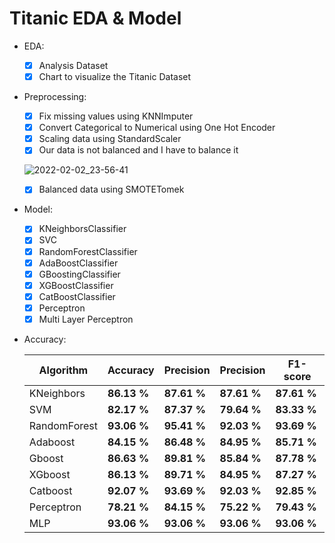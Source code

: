 # Titanic EDA & Model

  - EDA:
    - [x]  Analysis Dataset
    - [x]  Chart to visualize the Titanic Dataset

  - Preprocessing:
  
    - [x]  Fix missing values using KNNImputer
    - [x]  Convert Categorical to Numerical using One Hot Encoder
    - [x]  Scaling data using StandardScaler
    - [x]  Our data is not balanced and I have to balance it
    
    ![2022-02-02_23-56-41](https://user-images.githubusercontent.com/88143329/152232085-5f061c42-2ba2-4124-b8a8-6c2313b5f834.png)
    
    - [x] Balanced data using SMOTETomek

  - Model:

    - [x]  KNeighborsClassifier
    - [x]  SVC
    - [x]  RandomForestClassifier
    - [x]  AdaBoostClassifier
    - [x]  GBoostingClassifier
    - [x]  XGBoostClassifier
    - [x]  CatBoostClassifier
    - [x]  Perceptron
    - [x]  Multi Layer Perceptron

  - Accuracy:

    Algorithm | Accuracy | Precision | Precision | F1-score |
    ------------- | ------------- | ------------- | ------------- | ------------- |
    KNeighbors | **86.13 %** | **87.61 %** | **87.61 %**  | **87.61 %** | 
    SVM | **82.17 %** | **87.37 %** | **79.64 %**  | **83.33 %** |
    RandomForest | **93.06 %** | **95.41 %** | **92.03 %**  | **93.69 %** |
    Adaboost | **84.15 %** | **86.48 %** | **84.95 %**  | **85.71 %** |
    Gboost | **86.63 %** | **89.81 %** | **85.84 %**  | **87.78 %** |
    XGboost | **86.13 %** | **89.71 %** | **84.95 %**  | **87.27 %** |
    Catboost | **92.07 %** | **93.69 %** | **92.03 %**  | **92.85 %** |
    Perceptron | **78.21 %** | **84.15 %** | **75.22 %**  | **79.43 %** |
    MLP | **93.06 %** | **93.06 %** | **93.06 %**  | **93.06 %** |
    
